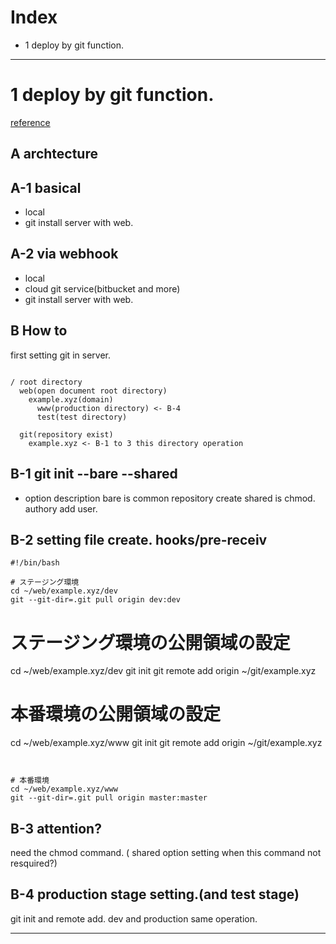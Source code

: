 # Index
- 1 deploy by git function.


----------

# 1 deploy by git function.

  [reference](http://qiita.com/dojineko/items/b11d279d1ff8cfacf3dc)

## A archtecture

## A-1 basical
- local 
- git install server with web.

## A-2 via webhook
- local 
- cloud git service(bitbucket and more)
- git install server with web.

## B How to

first setting git in server.

```

/ root directory
  web(open document root directory)
    example.xyz(domain)
      www(production directory) <- B-4 
      test(test directory)

  git(repository exist)
    example.xyz <- B-1 to 3 this directory operation

```

## B-1 git init --bare --shared

* option description
 bare is common repository create
 shared is chmod. authory add user.

## B-2 setting file create. hooks/pre-receiv

```
#!/bin/bash

# ステージング環境
cd ~/web/example.xyz/dev
git --git-dir=.git pull origin dev:dev

```
# ステージング環境の公開領域の設定
cd ~/web/example.xyz/dev
git init
git remote add origin ~/git/example.xyz

# 本番環境の公開領域の設定
cd ~/web/example.xyz/www
git init
git remote add origin ~/git/example.xyz

```


# 本番環境
cd ~/web/example.xyz/www
git --git-dir=.git pull origin master:master

```
## B-3 attention?

need the chmod command. ( shared option setting when this command not resquired?)




## B-4 production stage setting.(and test stage)

git init and remote add. dev and production same operation.















-----------

